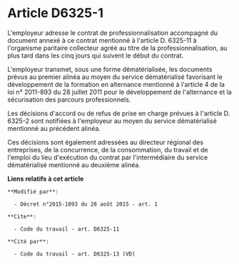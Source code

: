 # Article D6325-1

L'employeur adresse le contrat de professionnalisation accompagné du document annexé à ce contrat mentionné à l'article D.
6325-11 à l'organisme paritaire collecteur agréé au titre de la professionnalisation, au plus tard dans les cinq jours qui
suivent le début du contrat.

L'employeur transmet, sous une forme dématérialisée, les documents prévus au premier alinéa au moyen du service dématérialisé
favorisant le développement de la formation en alternance mentionné à l'article 4 de la loi n° 2011-893 du 28 juillet 2011
pour le développement de l'alternance et la sécurisation des parcours professionnels. 

Les décisions d'accord ou de refus de prise en charge prévues à l'article D. 6325-2 sont notifiées à l'employeur au moyen du
service dématérialisé mentionné au précédent alinéa. 

Ces décisions sont également adressées au directeur régional des entreprises, de la concurrence, de la consommation, du
travail et de l'emploi du lieu d'exécution du contrat par l'intermédiaire du service dématérialisé mentionné au deuxième
alinéa.

**Liens relatifs à cet article**

	**Modifié par**:

	  - Décret n°2015-1093 du 28 août 2015 - art. 1

	**Cite**:

	  - Code du travail - art. D6325-11

	**Cité par**:

	  - Code du travail - art. D6325-13 (VD)
